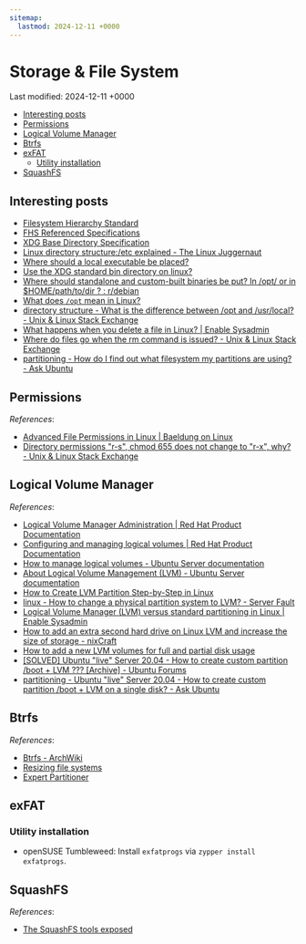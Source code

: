 ```yaml
---
sitemap:
  lastmod: 2024-12-11 +0000
---
```


# Storage & File System

Last modified: 2024-12-11 +0000

- [Interesting posts](#interesting-posts)
- [Permissions](#permissions)
- [Logical Volume Manager](#logical-volume-manager)
- [Btrfs](#btrfs)
- [exFAT](#exfat)
  - [Utility installation](#utility-installation)
- [SquashFS](#squashfs)

## Interesting posts

- [Filesystem Hierarchy Standard](https://www.linuxbase.org/betaspecs/fhs/fhs/index.html)
- [FHS Referenced Specifications](https://refspecs.linuxfoundation.org/fhs.shtml)
- [XDG Base Directory Specification](https://specifications.freedesktop.org/basedir-spec/basedir-spec-latest.html)
- [Linux directory structure:/etc explained - The Linux Juggernaut](https://www.linuxnix.com/linux-directory-structure-explainedetc-folder/)
- [Where should a local executable be placed?](https://unix.stackexchange.com/questions/36871/where-should-a-local-executable-be-placed)
- [Use the XDG standard bin directory on linux?](https://github.com/JuliaLang/juliaup/issues/247)
- [Where should standalone and custom-built binaries be put? In /opt/ or in $HOME/path/to/dir ? : r/debian](https://www.reddit.com/r/debian/comments/1azttn6/where_should_standalone_and_custombuilt_binaries/)
- [What does `/opt` mean in Linux?](https://www.baeldung.com/linux/opt-directory)
- [directory structure - What is the difference between /opt and /usr/local? - Unix & Linux Stack Exchange](https://unix.stackexchange.com/questions/11544/what-is-the-difference-between-opt-and-usr-local)
- [What happens when you delete a file in Linux? \| Enable Sysadmin](https://www.redhat.com/sysadmin/linux-delete-file-rm)
- [Where do files go when the rm command is issued? - Unix & Linux Stack Exchange](https://unix.stackexchange.com/questions/10883/where-do-files-go-when-the-rm-command-is-issued)
- [partitioning - How do I find out what filesystem my partitions are using? - Ask Ubuntu](https://askubuntu.com/questions/309047/how-do-i-find-out-what-filesystem-my-partitions-are-using)

## Permissions

*References*:

- [Advanced File Permissions in Linux \| Baeldung on Linux](https://www.baeldung.com/linux/advanced-file-permissions)
- [Directory permissions "r-s", chmod 655 does not change to "r-x", why? - Unix & Linux Stack Exchange](https://unix.stackexchange.com/questions/263342/directory-permissions-r-s-chmod-655-does-not-change-to-r-x-why)

## Logical Volume Manager

*References*:

- [Logical Volume Manager Administration \| Red Hat Product Documentation](https://docs.redhat.com/en/documentation/red_hat_enterprise_linux/7/html/logical_volume_manager_administration/index)
- [Configuring and managing logical volumes \| Red Hat Product Documentation](https://docs.redhat.com/en/documentation/red_hat_enterprise_linux/9/html/configuring_and_managing_logical_volumes/index)
- [How to manage logical volumes - Ubuntu Server documentation](https://documentation.ubuntu.com/server/how-to/storage/manage-logical-volumes/)
- [About Logical Volume Management (LVM) - Ubuntu Server documentation](https://documentation.ubuntu.com/server/explanation/storage/about-lvm/)
- [How to Create LVM Partition Step-by-Step in Linux](https://www.linuxtechi.com/how-to-create-lvm-partition-in-linux/)
- [linux - How to change a physical partition system to LVM? - Server Fault](https://serverfault.com/questions/457831/how-to-change-a-physical-partition-system-to-lvm)
- [Logical Volume Manager (LVM) versus standard partitioning in Linux \| Enable Sysadmin](https://www.redhat.com/sysadmin/lvm-vs-partitioning)
- [How to add an extra second hard drive on Linux LVM and increase the size of storage - nixCraft](https://www.cyberciti.biz/faq/howto-add-disk-to-lvm-volume-on-linux-to-increase-size-of-pool/)
- [How to add a new LVM volumes for full and partial disk usage](https://www.techrepublic.com/article/how-to-new-lvm-volumes/)
- [\[SOLVED\] Ubuntu "live" Server 20.04 - How to create custom partition /boot + LVM ??? [Archive] - Ubuntu Forums](https://ubuntuforums.org/archive/index.php/t-2441984.html)
- [partitioning - Ubuntu "live" Server 20.04 - How to create custom partition /boot + LVM on a single disk? - Ask Ubuntu](https://askubuntu.com/questions/1234457/ubuntu-live-server-20-04-how-to-create-custom-partition-boot-lvm-on-a-sin)

## Btrfs

*References*:

- [Btrfs - ArchWiki](https://wiki.archlinux.org/title/Btrfs)
- [Resizing file systems](https://documentation.suse.com/sles/15-SP4/html/SLES-all/cha-resize-fs.html)
- [Expert Partitioner](https://documentation.suse.com/sles/15-SP4/html/SLES-all/cha-expert-partitioner.html)

## exFAT

### Utility installation

- openSUSE Tumbleweed: Install `exfatprogs` via `zypper install exfatprogs`.

## SquashFS

*References*:

- [The SquashFS tools exposed](https://tldp.org/HOWTO/SquashFS-HOWTO/mksqoverview.html)
